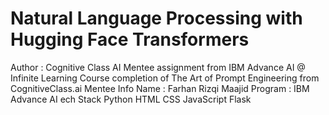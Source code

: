 # Natural Language Processing with Hugging Face Transformers
Author : Cognitive Class AI
Mentee assignment from IBM Advance AI @ Infinite Learning Course completion of The Art of Prompt Engineering from CognitiveClass.ai
Mentee Info
Name : Farhan Rizqi Maajid
Program : IBM Advance AI
ech Stack
Python
HTML
CSS
JavaScript
Flask
